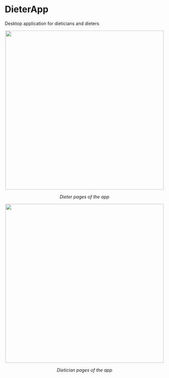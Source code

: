 # DieterApp
Desktop application for dieticians and dieters

<p align="center">
       <img src="https://im6.ezgif.com/tmp/ezgif-6-8728d86fa0.gif" width="500" height="500" align = center>
       <p align="center"> <i>Dieter pages of the app</i> </p>
</p>

<p align="center">
       <img src="https://im6.ezgif.com/tmp/ezgif-6-412b2e3556.gif" width="500" height="500" align = center>
       <p align="center"> <i>Dietician pages of the app</i> </p>
</p>
